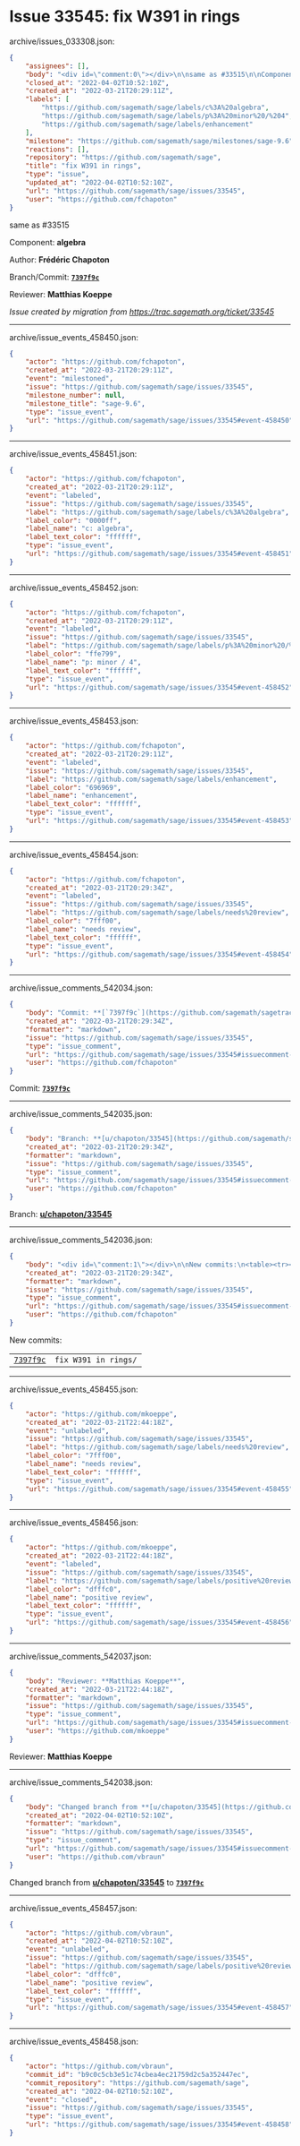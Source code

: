 # Issue 33545: fix W391 in rings

archive/issues_033308.json:
```json
{
    "assignees": [],
    "body": "<div id=\"comment:0\"></div>\n\nsame as #33515\n\nComponent: **algebra**\n\nAuthor: **Fr\u00e9d\u00e9ric Chapoton**\n\nBranch/Commit: **[`7397f9c`](https://github.com/sagemath/sagetrac-mirror/commit/7397f9c30734278545469e67c85fe2e7ef09eb70)**\n\nReviewer: **Matthias Koeppe**\n\n_Issue created by migration from https://trac.sagemath.org/ticket/33545_\n\n",
    "closed_at": "2022-04-02T10:52:10Z",
    "created_at": "2022-03-21T20:29:11Z",
    "labels": [
        "https://github.com/sagemath/sage/labels/c%3A%20algebra",
        "https://github.com/sagemath/sage/labels/p%3A%20minor%20/%204",
        "https://github.com/sagemath/sage/labels/enhancement"
    ],
    "milestone": "https://github.com/sagemath/sage/milestones/sage-9.6",
    "reactions": [],
    "repository": "https://github.com/sagemath/sage",
    "title": "fix W391 in rings",
    "type": "issue",
    "updated_at": "2022-04-02T10:52:10Z",
    "url": "https://github.com/sagemath/sage/issues/33545",
    "user": "https://github.com/fchapoton"
}
```
<div id="comment:0"></div>

same as #33515

Component: **algebra**

Author: **Frédéric Chapoton**

Branch/Commit: **[`7397f9c`](https://github.com/sagemath/sagetrac-mirror/commit/7397f9c30734278545469e67c85fe2e7ef09eb70)**

Reviewer: **Matthias Koeppe**

_Issue created by migration from https://trac.sagemath.org/ticket/33545_





---

archive/issue_events_458450.json:
```json
{
    "actor": "https://github.com/fchapoton",
    "created_at": "2022-03-21T20:29:11Z",
    "event": "milestoned",
    "issue": "https://github.com/sagemath/sage/issues/33545",
    "milestone_number": null,
    "milestone_title": "sage-9.6",
    "type": "issue_event",
    "url": "https://github.com/sagemath/sage/issues/33545#event-458450"
}
```



---

archive/issue_events_458451.json:
```json
{
    "actor": "https://github.com/fchapoton",
    "created_at": "2022-03-21T20:29:11Z",
    "event": "labeled",
    "issue": "https://github.com/sagemath/sage/issues/33545",
    "label": "https://github.com/sagemath/sage/labels/c%3A%20algebra",
    "label_color": "0000ff",
    "label_name": "c: algebra",
    "label_text_color": "ffffff",
    "type": "issue_event",
    "url": "https://github.com/sagemath/sage/issues/33545#event-458451"
}
```



---

archive/issue_events_458452.json:
```json
{
    "actor": "https://github.com/fchapoton",
    "created_at": "2022-03-21T20:29:11Z",
    "event": "labeled",
    "issue": "https://github.com/sagemath/sage/issues/33545",
    "label": "https://github.com/sagemath/sage/labels/p%3A%20minor%20/%204",
    "label_color": "ffe799",
    "label_name": "p: minor / 4",
    "label_text_color": "ffffff",
    "type": "issue_event",
    "url": "https://github.com/sagemath/sage/issues/33545#event-458452"
}
```



---

archive/issue_events_458453.json:
```json
{
    "actor": "https://github.com/fchapoton",
    "created_at": "2022-03-21T20:29:11Z",
    "event": "labeled",
    "issue": "https://github.com/sagemath/sage/issues/33545",
    "label": "https://github.com/sagemath/sage/labels/enhancement",
    "label_color": "696969",
    "label_name": "enhancement",
    "label_text_color": "ffffff",
    "type": "issue_event",
    "url": "https://github.com/sagemath/sage/issues/33545#event-458453"
}
```



---

archive/issue_events_458454.json:
```json
{
    "actor": "https://github.com/fchapoton",
    "created_at": "2022-03-21T20:29:34Z",
    "event": "labeled",
    "issue": "https://github.com/sagemath/sage/issues/33545",
    "label": "https://github.com/sagemath/sage/labels/needs%20review",
    "label_color": "7fff00",
    "label_name": "needs review",
    "label_text_color": "ffffff",
    "type": "issue_event",
    "url": "https://github.com/sagemath/sage/issues/33545#event-458454"
}
```



---

archive/issue_comments_542034.json:
```json
{
    "body": "Commit: **[`7397f9c`](https://github.com/sagemath/sagetrac-mirror/commit/7397f9c30734278545469e67c85fe2e7ef09eb70)**",
    "created_at": "2022-03-21T20:29:34Z",
    "formatter": "markdown",
    "issue": "https://github.com/sagemath/sage/issues/33545",
    "type": "issue_comment",
    "url": "https://github.com/sagemath/sage/issues/33545#issuecomment-542034",
    "user": "https://github.com/fchapoton"
}
```

Commit: **[`7397f9c`](https://github.com/sagemath/sagetrac-mirror/commit/7397f9c30734278545469e67c85fe2e7ef09eb70)**



---

archive/issue_comments_542035.json:
```json
{
    "body": "Branch: **[u/chapoton/33545](https://github.com/sagemath/sagetrac-mirror/tree/u/chapoton/33545)**",
    "created_at": "2022-03-21T20:29:34Z",
    "formatter": "markdown",
    "issue": "https://github.com/sagemath/sage/issues/33545",
    "type": "issue_comment",
    "url": "https://github.com/sagemath/sage/issues/33545#issuecomment-542035",
    "user": "https://github.com/fchapoton"
}
```

Branch: **[u/chapoton/33545](https://github.com/sagemath/sagetrac-mirror/tree/u/chapoton/33545)**



---

archive/issue_comments_542036.json:
```json
{
    "body": "<div id=\"comment:1\"></div>\n\nNew commits:\n<table><tr><td><a href=\"https://github.com/sagemath/sagetrac-mirror/commit/7397f9c30734278545469e67c85fe2e7ef09eb70\"><code>7397f9c</code></a></td><td><code>fix W391 in rings/</code></td></tr></table>\n",
    "created_at": "2022-03-21T20:29:34Z",
    "formatter": "markdown",
    "issue": "https://github.com/sagemath/sage/issues/33545",
    "type": "issue_comment",
    "url": "https://github.com/sagemath/sage/issues/33545#issuecomment-542036",
    "user": "https://github.com/fchapoton"
}
```

<div id="comment:1"></div>

New commits:
<table><tr><td><a href="https://github.com/sagemath/sagetrac-mirror/commit/7397f9c30734278545469e67c85fe2e7ef09eb70"><code>7397f9c</code></a></td><td><code>fix W391 in rings/</code></td></tr></table>




---

archive/issue_events_458455.json:
```json
{
    "actor": "https://github.com/mkoeppe",
    "created_at": "2022-03-21T22:44:18Z",
    "event": "unlabeled",
    "issue": "https://github.com/sagemath/sage/issues/33545",
    "label": "https://github.com/sagemath/sage/labels/needs%20review",
    "label_color": "7fff00",
    "label_name": "needs review",
    "label_text_color": "ffffff",
    "type": "issue_event",
    "url": "https://github.com/sagemath/sage/issues/33545#event-458455"
}
```



---

archive/issue_events_458456.json:
```json
{
    "actor": "https://github.com/mkoeppe",
    "created_at": "2022-03-21T22:44:18Z",
    "event": "labeled",
    "issue": "https://github.com/sagemath/sage/issues/33545",
    "label": "https://github.com/sagemath/sage/labels/positive%20review",
    "label_color": "dfffc0",
    "label_name": "positive review",
    "label_text_color": "ffffff",
    "type": "issue_event",
    "url": "https://github.com/sagemath/sage/issues/33545#event-458456"
}
```



---

archive/issue_comments_542037.json:
```json
{
    "body": "Reviewer: **Matthias Koeppe**",
    "created_at": "2022-03-21T22:44:18Z",
    "formatter": "markdown",
    "issue": "https://github.com/sagemath/sage/issues/33545",
    "type": "issue_comment",
    "url": "https://github.com/sagemath/sage/issues/33545#issuecomment-542037",
    "user": "https://github.com/mkoeppe"
}
```

Reviewer: **Matthias Koeppe**



---

archive/issue_comments_542038.json:
```json
{
    "body": "Changed branch from **[u/chapoton/33545](https://github.com/sagemath/sagetrac-mirror/tree/u/chapoton/33545)** to **[`7397f9c`](https://github.com/sagemath/sagetrac-mirror/commit/7397f9c30734278545469e67c85fe2e7ef09eb70)**",
    "created_at": "2022-04-02T10:52:10Z",
    "formatter": "markdown",
    "issue": "https://github.com/sagemath/sage/issues/33545",
    "type": "issue_comment",
    "url": "https://github.com/sagemath/sage/issues/33545#issuecomment-542038",
    "user": "https://github.com/vbraun"
}
```

Changed branch from **[u/chapoton/33545](https://github.com/sagemath/sagetrac-mirror/tree/u/chapoton/33545)** to **[`7397f9c`](https://github.com/sagemath/sagetrac-mirror/commit/7397f9c30734278545469e67c85fe2e7ef09eb70)**



---

archive/issue_events_458457.json:
```json
{
    "actor": "https://github.com/vbraun",
    "created_at": "2022-04-02T10:52:10Z",
    "event": "unlabeled",
    "issue": "https://github.com/sagemath/sage/issues/33545",
    "label": "https://github.com/sagemath/sage/labels/positive%20review",
    "label_color": "dfffc0",
    "label_name": "positive review",
    "label_text_color": "ffffff",
    "type": "issue_event",
    "url": "https://github.com/sagemath/sage/issues/33545#event-458457"
}
```



---

archive/issue_events_458458.json:
```json
{
    "actor": "https://github.com/vbraun",
    "commit_id": "b9c0c5cb3e51c74cbea4ec21759d2c5a352447ec",
    "commit_repository": "https://github.com/sagemath/sage",
    "created_at": "2022-04-02T10:52:10Z",
    "event": "closed",
    "issue": "https://github.com/sagemath/sage/issues/33545",
    "type": "issue_event",
    "url": "https://github.com/sagemath/sage/issues/33545#event-458458"
}
```
